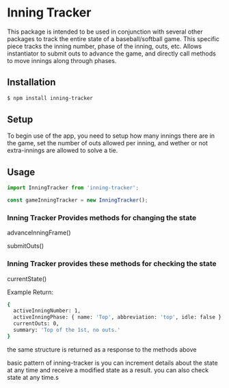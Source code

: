 # Inning Tracker

This package is intended to be used in conjunction with several other packages to track the entire state of a baseball/softball game. This specific piece tracks the inning number, phase of the inning, outs, etc. Allows instantiator
to submit outs to advance the game, and directly call methods to move innings along through phases.

## Installation

```bash
$ npm install inning-tracker
```

## Setup

To begin use of the app, you need to setup how many innings there are in the game, set the number of outs allowed per inning, and wether or not extra-innings are allowed to solve a tie.

## Usage

```ts
import InningTracker from 'inning-tracker';

const gameInningTracker = new InningTracker();
```

### Inning Tracker Provides methods for changing the state

advanceInningFrame()

submitOuts()

### Inning Tracker provides these methods for checking the state

currentState()

Example Return:

```bash
{
  activeInningNumber: 1,
  activeInningPhase: { name: 'Top', abbreviation: 'top', idle: false },
  currentOuts: 0,
  summary: 'Top of the 1st, no outs.'
}
```

the same structure is returned as a response to the methods above

basic pattern of inning-tracker is you can increment details about the state at any time and receive a modified
state as a result. you can also check state at any time.s
